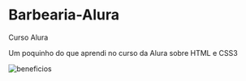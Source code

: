 # Barbearia-Alura
Curso Alura

Um poquinho do que aprendi no curso da Alura sobre HTML e CSS3

![beneficios](https://user-images.githubusercontent.com/98646614/193164819-53cfc0aa-7128-4e33-8c85-d5d0ebfc80eb.jpg)
